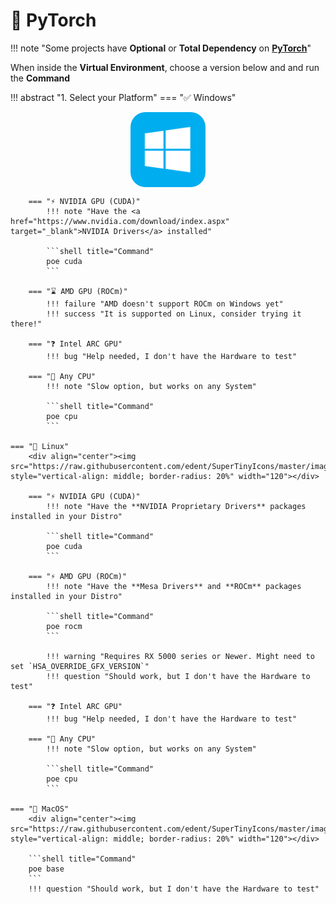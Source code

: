 # 🔦 PyTorch

!!! note "Some projects have **Optional** or **Total Dependency** on <a href="https://pytorch.org" target="_blank"><b>PyTorch</b></a>"

When inside the **Virtual Environment**, choose a version below and and run the **Command**

!!! abstract "1. Select your Platform"
    === "✅ Windows"
        <div align="center"><img src="https://raw.githubusercontent.com/edent/SuperTinyIcons/master/images/svg/windows.svg" style="vertical-align: middle; border-radius: 20%" width="120"></div>

        === "⚡️ NVIDIA GPU (CUDA)"
            !!! note "Have the <a href="https://www.nvidia.com/download/index.aspx" target="_blank">NVIDIA Drivers</a> installed"

            ```shell title="Command"
            poe cuda
            ```

        === "⌛️ AMD GPU (ROCm)"
            !!! failure "AMD doesn't support ROCm on Windows yet"
            !!! success "It is supported on Linux, consider trying it there!"

        === "❓ Intel ARC GPU"
            !!! bug "Help needed, I don't have the Hardware to test"

        === "🐢 Any CPU"
            !!! note "Slow option, but works on any System"

            ```shell title="Command"
            poe cpu
            ```

    === "🐧 Linux"
        <div align="center"><img src="https://raw.githubusercontent.com/edent/SuperTinyIcons/master/images/svg/linux.svg" style="vertical-align: middle; border-radius: 20%" width="120"></div>

        === "⚡️ NVIDIA GPU (CUDA)"
            !!! note "Have the **NVIDIA Proprietary Drivers** packages installed in your Distro"

            ```shell title="Command"
            poe cuda
            ```

        === "⚡️ AMD GPU (ROCm)"
            !!! note "Have the **Mesa Drivers** and **ROCm** packages installed in your Distro"

            ```shell title="Command"
            poe rocm
            ```

            !!! warning "Requires RX 5000 series or Newer. Might need to set `HSA_OVERRIDE_GFX_VERSION`"
            !!! question "Should work, but I don't have the Hardware to test"

        === "❓ Intel ARC GPU"
            !!! bug "Help needed, I don't have the Hardware to test"

        === "🐢 Any CPU"
            !!! note "Slow option, but works on any System"

            ```shell title="Command"
            poe cpu
            ```

    === "🍎 MacOS"
        <div align="center"><img src="https://raw.githubusercontent.com/edent/SuperTinyIcons/master/images/svg/apple.svg" style="vertical-align: middle; border-radius: 20%" width="120"></div>

        ```shell title="Command"
        poe base
        ```
        !!! question "Should work, but I don't have the Hardware to test"

